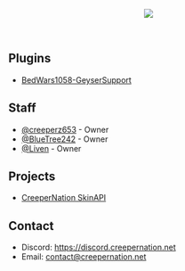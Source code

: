 <p align="center">
  <img src="https://creepernation.net/assets/img/Banner-Text.png"     display: block;
    max-width: 100%;
    height: auto>
</p>
<br>

## Plugins
 - [BedWars1058-GeyserSupport](https://github.com/CreeperNation/BedWars1058-GeyserSupport)

## Staff  
 - [@creeperz653](https://github.com/Creeperz653) - Owner
 - [@BlueTree242](https://github.com/BlueTree242) - Owner
 - [@Liven](https://github.com/CallMeAryan) - Owner

## Projects
 - [CreeperNation SkinAPI](https://docs.creepernation.net)

## Contact
 - Discord: https://discord.creepernation.net
 - Email: [contact@creepernation.net](mailto:contact@creepernation.net)
